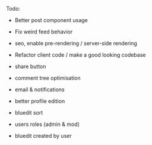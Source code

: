 Todo:

- Better post component usage

- Fix weird feed behavior
- seo, enable pre-rendering / server-side rendering
- Refactor client code / make a good looking codebase

- share button
- comment tree optimisation

- email & notifications

- better profile edition
- bluedit sort

- users roles (admin & mod)
- bluedit created by user
